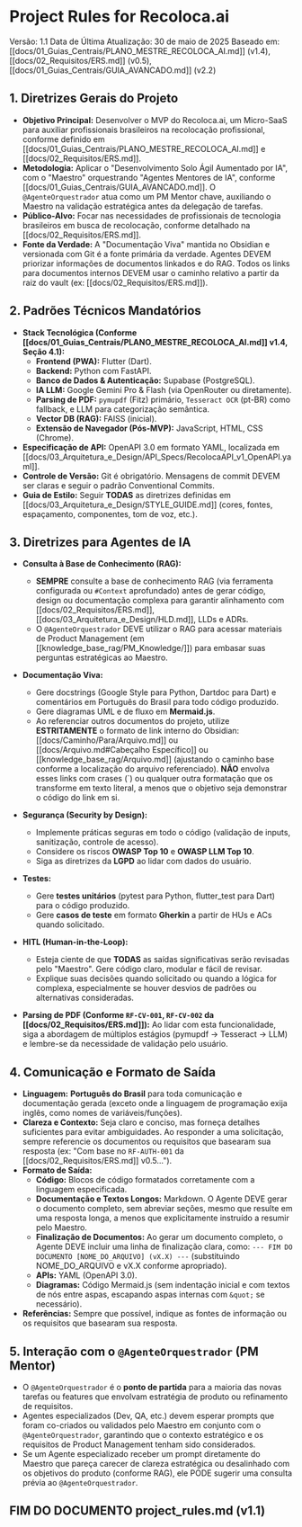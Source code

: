 # Project Rules for Recoloca.ai

Versão: 1.1
Data de Última Atualização: 30 de maio de 2025
Baseado em: [[docs/01_Guias_Centrais/PLANO_MESTRE_RECOLOCA_AI.md]] (v1.4), [[docs/02_Requisitos/ERS.md]] (v0.5), [[docs/01_Guias_Centrais/GUIA_AVANCADO.md]] (v2.2)

## 1. Diretrizes Gerais do Projeto

- **Objetivo Principal:** Desenvolver o MVP do Recoloca.ai, um Micro-SaaS para auxiliar profissionais brasileiros na recolocação profissional, conforme definido em [[docs/01_Guias_Centrais/PLANO_MESTRE_RECOLOCA_AI.md]] e [[docs/02_Requisitos/ERS.md]].
- **Metodologia:** Aplicar o "Desenvolvimento Solo Ágil Aumentado por IA", com o "Maestro" orquestrando "Agentes Mentores de IA", conforme [[docs/01_Guias_Centrais/GUIA_AVANCADO.md]]. O `@AgenteOrquestrador` atua como um PM Mentor chave, auxiliando o Maestro na validação estratégica antes da delegação de tarefas.
- **Público-Alvo:** Focar nas necessidades de profissionais de tecnologia brasileiros em busca de recolocação, conforme detalhado na [[docs/02_Requisitos/ERS.md]].
- **Fonte da Verdade:** A "Documentação Viva" mantida no Obsidian e versionada com Git é a fonte primária da verdade. Agentes DEVEM priorizar informações de documentos linkados e do RAG. Todos os links para documentos internos DEVEM usar o caminho relativo a partir da raiz do vault (ex: [[docs/02_Requisitos/ERS.md]]).

## 2. Padrões Técnicos Mandatórios

- **Stack Tecnológica (Conforme [[docs/01_Guias_Centrais/PLANO_MESTRE_RECOLOCA_AI.md]] v1.4, Seção 4.1):**
    - **Frontend (PWA):** Flutter (Dart).
    - **Backend:** Python com FastAPI.
    - **Banco de Dados & Autenticação:** Supabase (PostgreSQL).
    - **IA LLM:** Google Gemini Pro & Flash (via OpenRouter ou diretamente).
    - **Parsing de PDF:** `pymupdf` (Fitz) primário, `Tesseract OCR` (pt-BR) como fallback, e LLM para categorização semântica.
    - **Vector DB (RAG):** FAISS (inicial).
    - **Extensão de Navegador (Pós-MVP):** JavaScript, HTML, CSS (Chrome).
- **Especificação de API:** OpenAPI 3.0 em formato YAML, localizada em [[docs/03_Arquitetura_e_Design/API_Specs/RecolocaAPI_v1_OpenAPI.yaml]].
- **Controle de Versão:** Git é obrigatório. Mensagens de commit DEVEM ser claras e seguir o padrão Conventional Commits.
- **Guia de Estilo:** Seguir **TODAS** as diretrizes definidas em [[docs/03_Arquitetura_e_Design/STYLE_GUIDE.md]] (cores, fontes, espaçamento, componentes, tom de voz, etc.).

## 3. Diretrizes para Agentes de IA

- **Consulta à Base de Conhecimento (RAG):**
    - **SEMPRE** consulte a base de conhecimento RAG (via ferramenta configurada ou `#Context` aprofundado) antes de gerar código, design ou documentação complexa para garantir alinhamento com [[docs/02_Requisitos/ERS.md]], [[docs/03_Arquitetura_e_Design/HLD.md]], LLDs e ADRs.
    - O `@AgenteOrquestrador` DEVE utilizar o RAG para acessar materiais de Product Management (em [[knowledge_base_rag/PM_Knowledge/]]) para embasar suas perguntas estratégicas ao Maestro.
        
- **Documentação Viva:**
    - Gere docstrings (Google Style para Python, Dartdoc para Dart) e comentários em Português do Brasil para todo código produzido.
    - Gere diagramas UML e de fluxo em **Mermaid.js**.
    - Ao referenciar outros documentos do projeto, utilize **ESTRITAMENTE** o formato de link interno do Obsidian: [[docs/Caminho/Para/Arquivo.md]] ou [[docs/Arquivo.md#Cabeçalho Específico]] ou [[knowledge_base_rag/Arquivo.md]] (ajustando o caminho base conforme a localização do arquivo referenciado). **NÃO** envolva esses links com crases (`) ou qualquer outra formatação que os transforme em texto literal, a menos que o objetivo seja demonstrar o código do link em si.
        
- **Segurança (Security by Design):**
    - Implemente práticas seguras em todo o código (validação de inputs, sanitização, controle de acesso).
    - Considere os riscos **OWASP Top 10** e **OWASP LLM Top 10**.
    - Siga as diretrizes da **LGPD** ao lidar com dados do usuário.
        
- **Testes:**
    - Gere **testes unitários** (pytest para Python, flutter_test para Dart) para o código produzido.
    - Gere **casos de teste** em formato **Gherkin** a partir de HUs e ACs quando solicitado.
        
- **HITL (Human-in-the-Loop):**
    - Esteja ciente de que **TODAS** as saídas significativas serão revisadas pelo "Maestro". Gere código claro, modular e fácil de revisar.
    - Explique suas decisões quando solicitado ou quando a lógica for complexa, especialmente se houver desvios de padrões ou alternativas consideradas.
- **Parsing de PDF (Conforme `RF-CV-001`, `RF-CV-002` da [[docs/02_Requisitos/ERS.md]]):** Ao lidar com esta funcionalidade, siga a abordagem de múltiplos estágios (pymupdf -> Tesseract -> LLM) e lembre-se da necessidade de validação pelo usuário.
    
## 4. Comunicação e Formato de Saída

- **Linguagem:** **Português do Brasil** para toda comunicação e documentação gerada (exceto onde a linguagem de programação exija inglês, como nomes de variáveis/funções).
- **Clareza e Contexto:** Seja claro e conciso, mas forneça detalhes suficientes para evitar ambiguidades. Ao responder a uma solicitação, sempre referencie os documentos ou requisitos que basearam sua resposta (ex: "Com base no `RF-AUTH-001` da [[docs/02_Requisitos/ERS.md]] v0.5...").
- **Formato de Saída:**
    - **Código:** Blocos de código formatados corretamente com a linguagem especificada.
    - **Documentação e Textos Longos:** Markdown. O Agente DEVE gerar o documento completo, sem abreviar seções, mesmo que resulte em uma resposta longa, a menos que explicitamente instruído a resumir pelo Maestro.
    - **Finalização de Documentos:** Ao gerar um documento completo, o Agente DEVE incluir uma linha de finalização clara, como: `--- FIM DO DOCUMENTO [NOME_DO_ARQUIVO] (vX.X) ---` (substituindo NOME_DO_ARQUIVO e vX.X conforme apropriado).
    - **APIs:** YAML (OpenAPI 3.0).
    - **Diagramas:** Código Mermaid.js (sem indentação inicial e com textos de nós entre aspas, escapando aspas internas com `&quot;` se necessário).
- **Referências:** Sempre que possível, indique as fontes de informação ou os requisitos que basearam sua resposta.

## 5. Interação com o `@AgenteOrquestrador` (PM Mentor)

- O `@AgenteOrquestrador` é o **ponto de partida** para a maioria das novas tarefas ou features que envolvam estratégia de produto ou refinamento de requisitos.
- Agentes especializados (Dev, QA, etc.) devem esperar prompts que foram co-criados ou validados pelo Maestro em conjunto com o `@AgenteOrquestrador`, garantindo que o contexto estratégico e os requisitos de Product Management tenham sido considerados.
- Se um Agente especializado receber um prompt diretamente do Maestro que pareça carecer de clareza estratégica ou desalinhado com os objetivos do produto (conforme RAG), ele PODE sugerir uma consulta prévia ao `@AgenteOrquestrador`.

## FIM DO DOCUMENTO project_rules.md (v1.1)